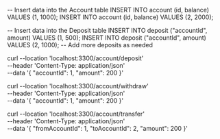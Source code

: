 -- Insert data into the Account table INSERT INTO account (id, balance) VALUES
(1, 1000); INSERT INTO account (id, balance) VALUES (2, 2000);

-- Insert data into the Deposit table INSERT INTO deposit ("accountId", amount)
VALUES (1, 500); INSERT INTO deposit ("accountId", amount) VALUES (2, 1000); --
Add more deposits as needed

curl --location 'localhost:3300/account/deposit' \
--header 'Content-Type: application/json' \
--data '{ "accountId": 1, "amount": 200 }'

curl --location 'localhost:3300/account/withdraw' \
--header 'Content-Type: application/json' \
--data '{ "accountId": 1, "amount": 200 }'

curl --location 'localhost:3300/account/transfer' \
--header 'Content-Type: application/json' \
--data '{ "fromAccountId": 1, "toAccountId": 2, "amount": 200 }'
